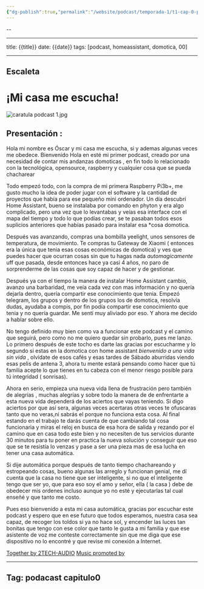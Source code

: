 ```yaml
---
{"dg-publish":true,"permalink":"/website/podcast/temporada-1/t1-cap-0-presentacion/","noteIcon":""}
---
```

--



---
title: {{title}}
date: {{date}}
tags: [podcast, homeassistant, domotica, 00]

---




## Escaleta



# ¡Mi casa me escucha!

![caratula podcast 1.jpg](/img/user/Adjuntos/caratula%20podcast%201.jpg)
## Presentación : 

Hola mi nombre es Óscar y mi casa me escucha, si y ademas algunas veces me obedece. Bienvenido
Hola en esté mi primer podcast, creado por una necesidad de contar mis andanzas domoticas , en fin todo lo relacionado con la tecnológica, opensource, raspberry y cualquier cosa que se pueda chacharear

Todo empezó todo, con la compra de mi primera Raspberry Pi3b+, me gusto mucho la idea de poder jugar con el software y la cantidad de proyectos que había para ese pequeño mini ordenador.  Un día descubrí Home Assistant, bueno se instalaba por comando en phyton y era algo complicado, pero una vez que lo levantabas y veías esa interface con  el mapa del tiempo y todo lo que podías crear, se te pasaban todos esos suplicios anteriores que habías pasado para instalar esa *cosa domotica.

Después vas avanzando, compras una bombilla yeelight, unos sensores de temperatura, de movimiento. Te compras tu Gateway de Xiaomi ( entonces era la única que tenia esas cosas económicas de domotica) y ves que puedes hacer que ocurran cosas sin que tu hagas nada *automagicamente* uff que pasada, desde entonces hace ya casi 4 años, no paro de sorprenderme de las cosas que soy capaz de hacer y de gestionar.

Después ya con el tiempo la manera de instalar Home Assistant cambio, avanzo una barbaridad,  me veía cada vez con mas información y no quería dejarla dentro, quería compartir ese conocimiento que tenia. Empezó telegram, los grupos y dentro de  los grupos los de domotica, resolvía dudas, ayudaba a compis, por fin podía compartir ese conocimiento que tenia y no quería guardar. Me sentí muy aliviado por eso. Y ahora me decido a hablar sobre ello.


No tengo definido muy bien como va a funcionar este podcast y el camino que seguirá, pero como no me quiero quedar sin probarlo, pues me lanzo.
Lo primero después de este tocho es darte las gracias por escucharme y lo segundo si estas en la domotica con home assistant *bienvenido a una vida sin vida* , olvídate de esos cafés y esas tardes de Sábado aburridas viendo esas pelis de antena 3, ahora tu mente estará pensando como  hacer que tú familia acepte lo que tienes en tu cabeza con el menor riesgo posible para tú integridad ( sonrisas).


Ahora en serio, empieza una nueva vida llena de frustración pero también de alegrías , muchas alegrías y sobre todo la manera de de enfrentarte a esta nueva vida dependerá de los aciertos que vayas teniendo. Si digo aciertos por que así sera, algunas veces acertaras otras veces te ofuscaras tanto que no veras,ni sabrás el porque no funciona esta cosa. Al final estando en el trabajo te darás cuenta de que cambiando tal cosa funcionaria y miras el reloj en busca de esa hora de salida y rezando por el camino que en casa todo este bien y no necesiten de tus servicios durante 30 minutos para tu poner en practica la nueva solución y conseguir que eso que se te resistía lo venzas y pase a ser una pieza mas de esa lucha en tener una casa automática.

Si dije automática porque después de tanto tiempo chachareando y estropeando cosas, bueno algunas las arreglo y funcionan genial, me dí cuenta que la casa no tiene que ser inteligente, si no que el inteligente tengo que ser yo, que para eso soy el amo y señor, ella ( la casa ) debe de obedecer mis ordenes incluso aunque yo no esté y ejecutarlas tal cual enseñé y que tanto me costo.

Pues eso bienvenido a esta mi casa automática, gracias por escuchar este podcast y espero que en ese futuro que todos esperamos, nuestra casa sea capaz, de recoger los toldos si ya no hace sol, y encender las luces tan bonitas que tengo con ese color que tanto le gusta a mi familia y que ese asistente de voz me conteste correctamente sin que me diga que ese dispositivo no lo encontré y que revise mi conexión a Internet.



[Together by 2TECH-AUDIO](https://2tech-audio.bandcamp.com)
[Music promoted by](https://www.free-stock-music.com)

---
Tag: podacast capitulo0
---


